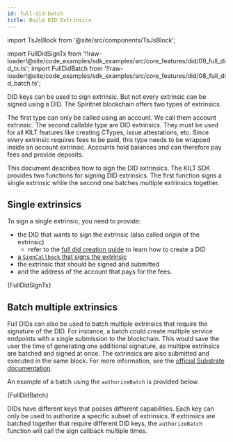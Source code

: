 ```yaml
---
id: full-did-batch
title: Build DID Extrinsics
---
```


import TsJsBlock from '@site/src/components/TsJsBlock';

import FullDidSignTx from '!!raw-loader!@site/code_examples/sdk_examples/src/core_features/did/09_full_did_tx.ts';
import FullDidBatch from '!!raw-loader!@site/code_examples/sdk_examples/src/core_features/did/08_full_did_batch.ts';

DID keys can be used to sign extrinsic.
But not every extrinsic can be signed using a DID.
The Spiritnet blockchain offers two types of extrinsics.

The first type can only be called using an account.
We call them account extrinsic.
The second callable type are DID extrinsics.
They must be used for all KILT features like creating CTypes, issue attestations, etc.
Since every extrinsic requires fees to be paid, this type needs to be wrapped inside an account extrinsic.
Accounts hold balances and can therefore pay fees and provide deposits.

This document describes how to sign the DID extrinsics.
The KILT SDK provides two functions for signing DID extrinsics.
The first function signs a single extrinsic while the second one batches multiple extrinsics together.

## Single extrinsics

To sign a single extrinsic, you need to provide:

* the DID that wants to sign the extrinsic (also called *origin* of the extrinsic)
  * refer to the [full did creation guide](02_full_did_creation.md) to learn how to create a DID
* [a `SignCallback` that signs the extrinsic](../07_signCallback.md)
* the extrinsic that should be signed and submitted
* and the address of the account that pays for the fees.

<TsJsBlock>
  {FullDidSignTx}
</TsJsBlock>


## Batch multiple extrinsics

Full DIDs can also be used to batch multiple extrinsics that require the signature of the DID.
For instance, a batch could create multiple service endpoints with a single submission to the blockchain.
This would save the user the time of generating one additional signature, as multiple extrinsics are batched and signed at once.
The extrinsics are also submitted and executed in the same block.
For more information, see the [official Substrate documentation](https://paritytech.github.io/substrate/master/pallet_utility/pallet/struct.Pallet.html).

An example of a batch using the `authorizeBatch` is provided below.

<TsJsBlock>
  {FullDidBatch}
</TsJsBlock>

DIDs have different keys that posses different capabilities.
Each key can only be used to authorize a specific subset of extrinsics.
If extrinsics are batched together that require different DID keys, the `authorizeBatch` function will call the sign callback multiple times.
